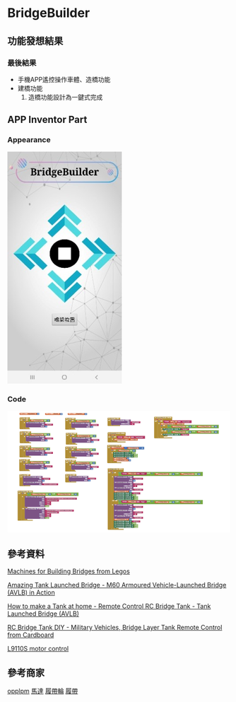 # BridgeBuilder

## 功能發想結果

### 最後結果

+ 手機APP遙控操作車體、造橋功能
+ 建橋功能
  1. 造橋功能設計為一鍵式完成
  

## APP Inventor Part

### Appearance
![alt text](https://github.com/Calmtea5209/BridgeBuilder/blob/main/AppInventor/appearance.jpg)

### Code
![alt text](https://github.com/Calmtea5209/BridgeBuilder/blob/main/AppInventor/code.png)

## 參考資料

 [Machines for Building Bridges from Legos](https://blog.ferrovial.com/en/2020/01/machines-for-building-bridges-from-legos/)

 [Amazing Tank Launched Bridge - M60 Armoured Vehicle-Launched Bridge (AVLB) in Action](https://www.youtube.com/watch?v=bWMrY49qqDw)
 
[How to make a Tank at home - Remote Control RC Bridge Tank - Tank Launched Bridge (AVLB)](https://www.youtube.com/watch?v=wRsw_Z6ClQk) 

[RC Bridge Tank DIY - Military Vehicles, Bridge Layer Tank Remote Control from Cardboard](https://www.youtube.com/watch?v=1kziHEyjo-Y)

[L9110S motor control](https://blog.jmaker.com.tw/l9110s/)



## 參考商家

[opplpm](https://shopee.tw/opplpm?categoryId=100639&itemId=1217552113)
[馬達](https://shopee.tw/%E3%80%90AI%E9%9B%BB%E5%AD%90%E3%80%91130%E5%96%AE%E8%BB%B8%E5%B0%8F%E9%9B%BB%E6%A9%9F%E5%BE%AE%E5%9E%8B%E9%A6%AC%E9%81%94-%E5%B0%8F%E8%A3%BD%E4%BD%9C%E7%8E%A9%E5%85%B7DIY-1.5-4.5-%E9%A6%AC%E9%81%94-%E5%B0%8F%E9%A6%AC%E9%81%94-i.26861496.831616001)
[履帶輪](https://shopee.tw/%E3%80%90AI%E9%9B%BB%E5%AD%90%E3%80%91*96%E9%BD%92%E6%96%B9%E5%AD%94%E9%BD%92%E8%BC%AA-%E5%A4%A7%E9%BD%92%E8%BC%AAM0.5-%E5%8E%9A%E9%BD%92%E8%BC%AA%E5%A4%9A%E5%AD%94%E6%A8%A1%E5%9E%8B-%E6%94%B9%E9%80%A0DIY%E5%B1%A5%E5%B8%B6%E8%BC%AA%E9%A3%9B%E8%BC%AA-i.26861496.1243367434)
[履帶](https://shopee.tw/%E3%80%90AI%E9%9B%BB%E5%AD%90%E3%80%91*(25-18)%E8%BB%8A%E8%BC%AA%E5%B1%A5%E5%B8%B6-%E5%9D%A6%E5%85%8B%E5%B1%A5%E5%B8%B610%E7%89%87%E7%B5%84%E4%BB%B6%E8%A3%9D-DIY%E6%A8%A1%E5%9E%8B%E9%85%8D%E4%BB%B6-%E5%8B%95%E6%89%8B%E6%8B%BC%E8%A3%9D%E6%A8%A1%E5%9E%8B%E8%BB%8A-i.26861496.1217552113)
